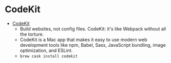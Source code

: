 # CodeKit
- [CodeKit](https://codekitapp.com/)
  -  Build websites, not config files. CodeKit: it's like Webpack without all the torture.
  - CodeKit is a Mac app that makes it easy to use modern web development tools like npm, Babel, Sass, JavaScript bundling, image optimization, and ESLint.
  - `brew cask install codekit`
